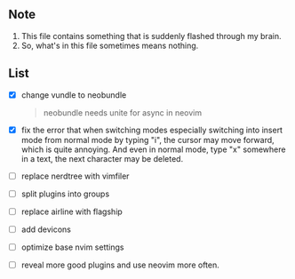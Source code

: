 ## Note
1. This file contains something that is suddenly flashed through my brain.
2. So, what's in this file sometimes means nothing.

## List
* [x] change vundle to neobundle
    > neobundle needs unite for async in neovim

* [x] fix the error that when switching modes especially switching into insert
    mode from normal mode by typing "i", the cursor may move forward, which is
    quite annoying. And even in normal mode, type "x" somewhere in a text, the
    next character may be deleted.

* [ ] replace nerdtree with vimfiler

* [ ] split plugins into groups

* [ ] replace airline with flagship

* [ ] add devicons

* [ ] optimize base nvim settings

* [ ] reveal more good plugins and use neovim more often.
